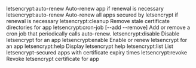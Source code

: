 letsencrypt:auto-renew <app>            Auto-renew app if renewal is necessary
letsencrypt:auto-renew                  Auto-renew all apps secured by letsencrypt if renewal is necessary
letsencrypt:cleanup <app>               Remove stale certificate directories for app
letsencrypt:cron-job [--add --remove]   Add or remove a cron job that periodically calls auto-renew.
letsencrypt:disable <app>               Disable letsencrypt for an app
letsencrypt:enable <app>                Enable or renew letsencrypt for an app
letsencrypt:help                        Display letsencrypt help
letsencrypt:list                        List letsencrypt-secured apps with certificate expiry times
letsencrypt:revoke <app>                Revoke letsencrypt certificate for app
